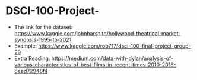 # DSCI-100-Project-
- The link for the dataset: https://www.kaggle.com/johnharshith/hollywood-theatrical-market-synopsis-1995-to-2021
- Example: https://www.kaggle.com/rob717/dsci-100-final-project-group-29
- Extra Reading: https://medium.com/data-with-dylan/analysis-of-various-characteristics-of-best-films-in-recent-times-2010-2018-6ead72948f4
